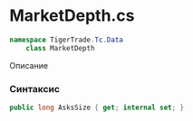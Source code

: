 
# MarketDepth.cs
```csharp
namespace TigerTrade.Tc.Data  
    class MarketDepth
```

Описание

### Синтаксис
```csharp
public long AsksSize { get; internal set; }
```
